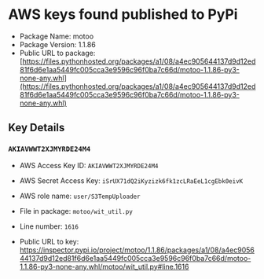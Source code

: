 # AWS keys found published to PyPi

* Package Name: motoo
* Package Version: 1.1.86
* Public URL to package: [https://files.pythonhosted.org/packages/a1/08/a4ec905644137d9d12ed81f6d6e1aa5449fc005cca3e9596c96f0ba7c66d/motoo-1.1.86-py3-none-any.whl](https://files.pythonhosted.org/packages/a1/08/a4ec905644137d9d12ed81f6d6e1aa5449fc005cca3e9596c96f0ba7c66d/motoo-1.1.86-py3-none-any.whl)

## Key Details

### `AKIAVWWT2XJMYRDE24M4`

* AWS Access Key ID: `AKIAVWWT2XJMYRDE24M4`
* AWS Secret Access Key: `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` 
* AWS role name: `user/S3TempUploader`
* File in package: `motoo/wit_util.py`
* Line number: `1616`

* Public URL to key: https://inspector.pypi.io/project/motoo/1.1.86/packages/a1/08/a4ec905644137d9d12ed81f6d6e1aa5449fc005cca3e9596c96f0ba7c66d/motoo-1.1.86-py3-none-any.whl/motoo/wit_util.py#line.1616


